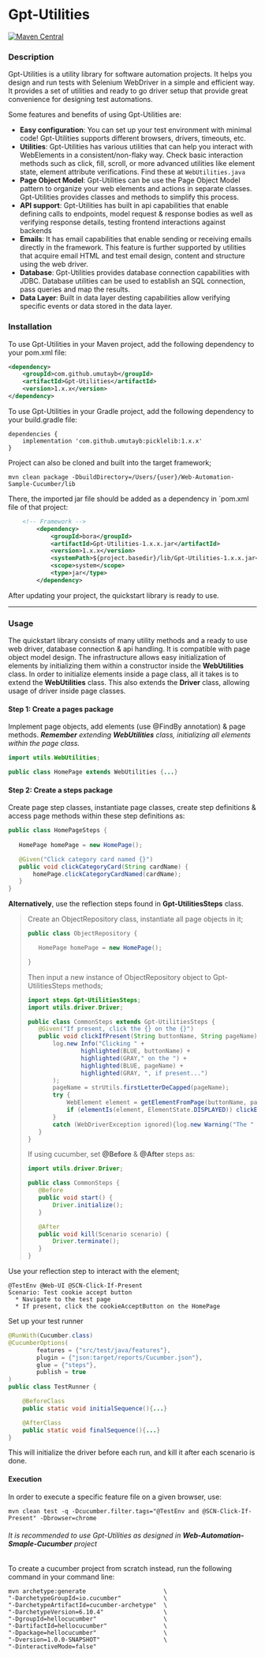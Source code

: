 # Gpt-Utilities

[![Maven Central](https://img.shields.io/maven-central/v/io.github.umutayb/Gpt-Utilities?color=brightgreen&label=Gpt-Utilities)](https://mvnrepository.com/artifact/io.github.umutayb/Gpt-Utilities/latest)

### Description

Gpt-Utilities is a utility library for software automation projects. It helps you design and run tests with Selenium WebDriver in a simple and efficient way. It provides a set of utilities and ready to go driver setup that provide great convenience for designing test automations.

Some features and benefits of using Gpt-Utilities are:
* **Easy configuration**: You can set up your test environment with minimal code! Gpt-Utilities supports different browsers, drivers, timeouts, etc.
* **Utilities**: Gpt-Utilities has various utilities that can help you interact with WebElements in a consistent/non-flaky way. Check basic interaction methods such as click, fill, scroll, or more advanced utilities like element state, element attribute verifications. Find these at `WebUtilities.java`
* **Page Object Model**: Gpt-Utilities can be use the Page Object Model pattern to organize your web elements and actions in separate classes. Gpt-Utilities provides classes and methods to simplify this process.
* **API support**: Gpt-Utilities has built in api capabilities that enable defining calls to endpoints, model request & response bodies as well as verifying response details, testing frontend interactions against backends
* **Emails**: It has email capabilities that enable sending or receiving emails directly in the framework. This feature is further supported by utilities that acquire email HTML and test email design, content and structure using the web driver.
* **Database**: Gpt-Utilities provides database connection capabilities with JDBC. Database utilities can be used to establish an SQL connection, pass queries and map the results.
* **Data Layer**: Built in data layer desting capabilities allow verifying specific events or data stored in the data layer.

### Installation

To use Gpt-Utilities in your Maven project, add the following dependency to your pom.xml file:
```xml
<dependency>
    <groupId>com.github.umutayb</groupId>
    <artifactId>Gpt-Utilities</artifactId>
    <version>1.x.x</version>
</dependency>
```

To use Gpt-Utilities in your Gradle project, add the following dependency to your build.gradle file:
```
dependencies {
    implementation 'com.github.umutayb:picklelib:1.x.x'
}

```
Project can also be cloned and built into the target framework;
```shell
mvn clean package -DbuildDirectory=/Users/{user}/Web-Automation-Sample-Cucumber/lib
```
There, the imported jar file should be added as a dependency in `pom.xml file of that project:
```xml
    <!-- Framework -->
        <dependency>
            <groupId>bora</groupId>
            <artifactId>Gpt-Utilities-1.x.x.jar</artifactId>
            <version>1.x.x</version>
            <systemPath>${project.basedir}/lib/Gpt-Utilities-1.x.x.jar</systemPath>
            <scope>system</scope>
            <type>jar</type>
        </dependency>
```

After updating your project, the quickstart library is ready to use.
___
### Usage

The quickstart library consists of many utility methods and a ready to use web driver, database connection & api handling.
It is compatible with page object model design. The infrastructure allows easy initialization of elements by initializing them
within a constructor inside the **WebUtilities** class. In order to initialize elements inside a page class, all it takes is
to extend the **WebUtilities** class. This also extends the **Driver** class, allowing usage of driver inside page classes.

#### Step 1: Create a pages package
Implement page objects, add elements (use @FindBy annotation) & page methods. _**Remember** extending **WebUtilities** class,
initializing all elements within the page class._

````java
import utils.WebUtilities;

public class HomePage extends WebUtilities {...}
```` 

#### Step 2: Create a steps package
Create page step classes, instantiate page classes, create step definitions & access page methods within these step
definitions as:
 ````java
public class HomePageSteps {
    
    HomePage homePage = new HomePage();

    @Given("Click category card named {}")
    public void clickCategoryCard(String cardName) {
        homePage.clickCategoryCardNamed(cardName);
    }
 }
 ````
**Alternatively**, use the reflection steps found in **Gpt-UtilitiesSteps** class.
>
>Create an ObjectRepository class, instantiate all page objects in it;
>
>```java
>public class ObjectRepository {
>
>    HomePage homePage = new HomePage();
>
>}
>```
>Then input a new instance of ObjectRepository object to Gpt-UtilitiesSteps methods;
>```java
>import steps.Gpt-UtilitiesSteps;
>import utils.driver.Driver;
>
>public class CommonSteps extends Gpt-UtilitiesSteps {
>    @Given("If present, click the {} on the {}")
>    public void clickIfPresent(String buttonName, String pageName){
>        log.new Info("Clicking " +
>                highlighted(BLUE, buttonName) +
>                highlighted(GRAY," on the ") +
>                highlighted(BLUE, pageName) +
>                highlighted(GRAY, ", if present...")
>        );
>        pageName = strUtils.firstLetterDeCapped(pageName);
>        try {
>            WebElement element = getElementFromPage(buttonName, pageName, new ObjectRepository());
>            if (elementIs(element, ElementState.DISPLAYED)) clickElement(element, true);
>        }
>        catch (WebDriverException ignored){log.new Warning("The " + buttonName + " was not present");}
>    }
>}    
>```
>
>If using cucumber, set **@Before** & **@After** steps as:
>
>```java
>import utils.driver.Driver;
>
>public class CommonSteps {
>    @Before
>    public void start() {
>        Driver.initialize();
>    }
>
>    @After
>    public void kill(Scenario scenario) {
>        Driver.terminate();
>    }
>}    
>```

Use your reflection step to interact with the element;
```gherkin
@TestEnv @Web-UI @SCN-Click-If-Present
Scenario: Test cookie accept button 
  * Navigate to the test page
  * If present, click the cookieAcceptButton on the HomePage
```

Set up your test runner
```java
@RunWith(Cucumber.class)
@CucumberOptions(
        features = {"src/test/java/features"},
        plugin = {"json:target/reports/Cucumber.json"},
        glue = {"steps"},
        publish = true
)
public class TestRunner {

    @BeforeClass
    public static void initialSequence(){...}

    @AfterClass
    public static void finalSequence(){...}
}
```

This will initialize the driver before each run, and kill it after each scenario is done.

#### Execution
In order to execute a specific feature file on a given browser, use:
```shell
mvn clean test -q -Dcucumber.filter.tags="@TestEnv and @SCN-Click-If-Present" -Dbrowser=chrome
```

###### It is recommended to use Gpt-Utilities as designed in **Web-Automation-Smaple-Cucumber** project
To create a cucumber project from scratch instead, run the following command in your command line:
````shell
mvn archetype:generate                      \
"-DarchetypeGroupId=io.cucumber"            \
"-DarchetypeArtifactId=cucumber-archetype"  \
"-DarchetypeVersion=6.10.4"                 \
"-DgroupId=hellocucumber"                   \
"-DartifactId=hellocucumber"                \
"-Dpackage=hellocucumber"                   \
"-Dversion=1.0.0-SNAPSHOT"                  \
"-DinteractiveMode=false"
````
